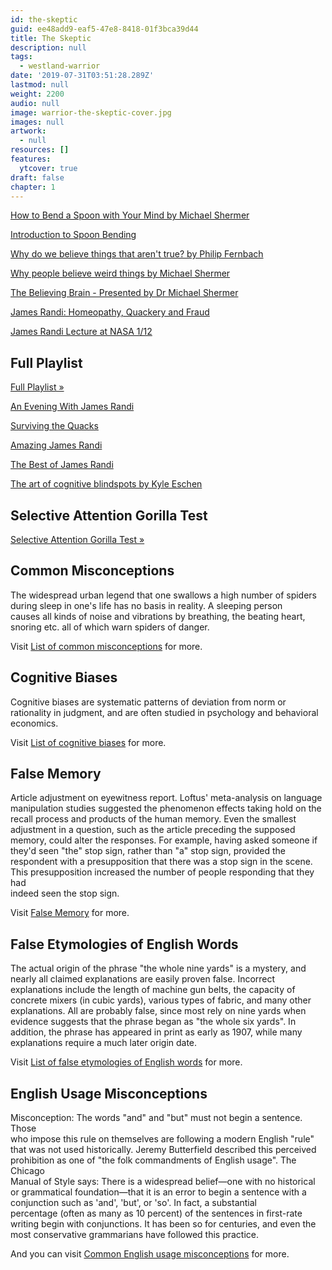 ```yaml
---
id: the-skeptic
guid: ee48add9-eaf5-47e8-8418-01f3bca39d44
title: The Skeptic
description: null
tags:
  - westland-warrior
date: '2019-07-31T03:51:28.289Z'
lastmod: null
weight: 2200
audio: null
image: warrior-the-skeptic-cover.jpg
images: null
artwork:
  - null
resources: []
features:
  ytcover: true
draft: false
chapter: 1
---
```


[How to Bend a Spoon with Your Mind by Michael Shermer](https://www.youtube.com/watch?v=mxSNuIx4m5k "Play Video")

[Introduction to Spoon Bending](https://www.youtube.com/watch?v=bKwmrB5lWfg "Play Video")

[Why do we believe things that aren't true? by Philip Fernbach](https://www.youtube.com/watch?v=jobYTQTgeUE "Play Video")

[Why people believe weird things by Michael Shermer](https://www.youtube.com/watch?v=8T_jwq9ph8k "Play Video")

[The Believing Brain - Presented by Dr Michael Shermer](https://www.youtube.com/watch?v=R6ijdDtOLLo "Play Video")

[James Randi: Homeopathy, Quackery and Fraud](https://www.youtube.com/watch?v=c0Z7KeNCi7g "Play Video")

[James Randi Lecture at NASA 1/12](https://www.youtube.com/watch?v=tQHBHRV6eBQ "Play Video")

## Full Playlist

[Full Playlist »](https://www.youtube.com/watch?v=tQHBHRV6eBQ\&list=PL63A23DCDD95209FC)

[An Evening With James Randi](https://www.youtube.com/watch?v=IKHhqTG9hsc "Play Video")

[Surviving the Quacks](https://www.youtube.com/watch?v=f2izaEqs0pE "Play Video")

[Amazing James Randi](https://www.youtube.com/watch?v=joADD7jWqa4 "Play Video")

[The Best of James Randi](https://www.youtube.com/watch?v=uq5MtA33OHk "Play Video")

[The art of cognitive blindspots by Kyle Eschen](https://www.youtube.com/watch?v=OOG65rSM5fA "Play Video")

## Selective Attention Gorilla Test

[Selective Attention Gorilla Test »](https://www.youtube.com/watch?v=vJG698U2Mvo)

## Common Misconceptions

The widespread urban legend that one swallows a high number of spiders\
during sleep in one's life has no basis in reality. A sleeping person\
causes all kinds of noise and vibrations by breathing, the beating heart,\
snoring etc. all of which warn spiders of danger.

Visit [List of common misconceptions](https://en.wikipedia.org/wiki/List_of_common_misconceptions) for more.

## Cognitive Biases

Cognitive biases are systematic patterns of deviation from norm or\
rationality in judgment, and are often studied in psychology and behavioral\
economics.

Visit [List of cognitive biases](https://en.wikipedia.org/wiki/List_of_cognitive_biases) for more.

## False Memory

Article adjustment on eyewitness report. Loftus' meta-analysis on language\
manipulation studies suggested the phenomenon effects taking hold on the\
recall process and products of the human memory. Even the smallest\
adjustment in a question, such as the article preceding the supposed\
memory, could alter the responses. For example, having asked someone if\
they'd seen "the" stop sign, rather than "a" stop sign, provided the\
respondent with a presupposition that there was a stop sign in the scene.\
This presupposition increased the number of people responding that they had\
indeed seen the stop sign.

Visit [False Memory](https://en.wikipedia.org/wiki/False_memory) for more.

## False Etymologies of English Words

The actual origin of the phrase "the whole nine yards" is a mystery, and\
nearly all claimed explanations are easily proven false. Incorrect\
explanations include the length of machine gun belts, the capacity of\
concrete mixers (in cubic yards), various types of fabric, and many other\
explanations. All are probably false, since most rely on nine yards when\
evidence suggests that the phrase began as "the whole six yards". In\
addition, the phrase has appeared in print as early as 1907, while many\
explanations require a much later origin date.

Visit [List of false etymologies of English words](https://en.wikipedia.org/wiki/List_of_common_false_etymologies_of_English_words) for more.

## English Usage Misconceptions

Misconception: The words "and" and "but" must not begin a sentence. Those\
who impose this rule on themselves are following a modern English "rule"\
that was not used historically. Jeremy Butterfield described this perceived\
prohibition as one of "the folk commandments of English usage". The Chicago\
Manual of Style says: There is a widespread belief—one with no historical\
or grammatical foundation—that it is an error to begin a sentence with a\
conjunction such as 'and', 'but', or 'so'. In fact, a substantial\
percentage (often as many as 10 percent) of the sentences in first-rate\
writing begin with conjunctions. It has been so for centuries, and even the\
most conservative grammarians have followed this practice.

And you can visit [Common English usage misconceptions](https://en.wikipedia.org/wiki/Common_English_usage_misconceptions) for more.

